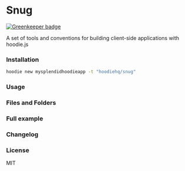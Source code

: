 # Snug

[![Greenkeeper badge](https://badges.greenkeeper.io/gabrielmancini/snug.svg)](https://greenkeeper.io/)

A set of tools and conventions for building client-side applications with hoodie.js

### Installation

```bash
hoodie new mysplendidhoodieapp -t "hoodiehq/snug"
```

### Usage

### Files and Folders

### Full example

### Changelog

### License

MIT

